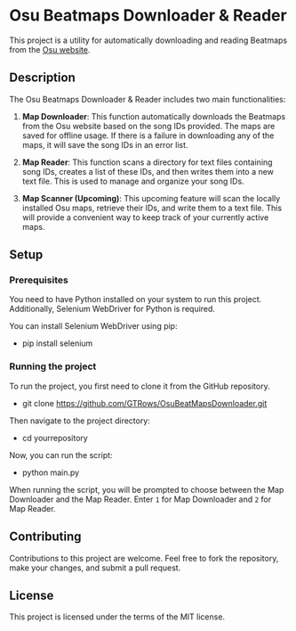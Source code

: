 # Osu Beatmaps Downloader & Reader

This project is a utility for automatically downloading and reading Beatmaps from
the [Osu website](https://osu.ppy.sh/home).

## Description

The Osu Beatmaps Downloader & Reader includes two main functionalities:

1. **Map Downloader**: This function automatically downloads the Beatmaps from the Osu website based on the song IDs
   provided. The maps are saved for offline usage. If there is a failure in downloading any of the maps, it will save
   the song IDs in an error list.

2. **Map Reader**: This function scans a directory for text files containing song IDs, creates a list of these IDs, and
   then writes them into a new text file. This is used to manage and organize your song IDs.
3. **Map Scanner (Upcoming)**: This upcoming feature will scan the locally installed Osu maps, retrieve their IDs, and write them to a text file. This will provide a convenient way to keep track of your currently active maps.

## Setup

### Prerequisites

You need to have Python installed on your system to run this project. Additionally, Selenium WebDriver for Python is
required.

You can install Selenium WebDriver using pip:

- pip install selenium

### Running the project

To run the project, you first need to clone it from the GitHub repository.

- git clone https://github.com/GTRows/OsuBeatMapsDownloader.git

Then navigate to the project directory:

- cd yourrepository

Now, you can run the script:

- python main.py

When running the script, you will be prompted to choose between the Map Downloader and the Map Reader. Enter `1` for Map
Downloader and `2` for Map Reader.

## Contributing

Contributions to this project are welcome. Feel free to fork the repository, make your changes, and submit a pull
request.

## License

This project is licensed under the terms of the MIT license.